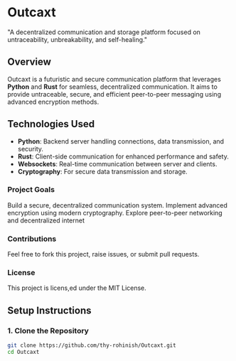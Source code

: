 # Outcaxt
"A decentralized communication and storage platform focused on untraceability, unbreakability, and self-healing."


## Overview
Outcaxt is a futuristic and secure communication platform that leverages **Python** and **Rust** for seamless, decentralized communication. It aims to provide untraceable, secure, and efficient peer-to-peer messaging using advanced encryption methods.


## Technologies Used
- **Python**: Backend server handling connections, data transmission, and security.
- **Rust**: Client-side communication for enhanced performance and safety.
- **Websockets**: Real-time communication between server and clients.
- **Cryptography**: For secure data transmission and storage.


### Project Goals
Build a secure, decentralized communication system.
Implement advanced encryption using modern cryptography.
Explore peer-to-peer networking and decentralized internet

### Contributions
Feel free to fork this project, raise issues, or submit pull requests.

### License
This project is licens,ed under the MIT License.

## Setup Instructions

### 1. Clone the Repository

```bash
git clone https://github.com/thy-rohinish/Outcaxt.git
cd Outcaxt
